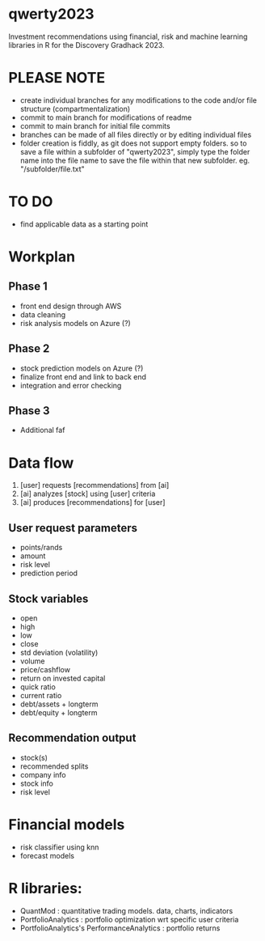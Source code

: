 # qwerty2023
Investment recommendations using financial, risk and machine learning libraries in R for the Discovery Gradhack 2023.

# PLEASE NOTE
- create individual branches for any modifications to the code and/or file structure (compartmentalization)
- commit to main branch for modifications of readme
- commit to main branch for initial file commits
- branches can be made of all files directly or by editing individual files
- folder creation is fiddly, as git does not support empty folders. so to save a file within a subfolder of "qwerty2023", simply type the folder name into the file name to save the file within that new subfolder. eg. "/subfolder/file.txt"

# TO DO
- find applicable data as a starting point

# Workplan
## Phase 1
- front end design through AWS
- data cleaning
- risk analysis models on Azure (?)

## Phase 2
- stock prediction models on Azure (?)
- finalize front end and link to back end
- integration and error checking

## Phase 3
- Additional faf


# Data flow

1. [user] requests [recommendations] from [ai]
2. [ai] analyzes [stock] using [user] criteria
3. [ai] produces [recommendations] for [user]

## User request parameters
- points/rands
- amount
- risk level
- prediction period

## Stock variables
- open
- high
- low
- close
- std deviation (volatility)
- volume
- price/cashflow
- return on invested capital
- quick ratio
- current ratio
- debt/assets + longterm
- debt/equity + longterm

## Recommendation output
- stock(s)
- recommended splits
- company info
- stock info
- risk level

# Financial models
- risk classifier using knn 
- forecast models

# R libraries:
- QuantMod : quantitative trading models. data, charts, indicators  
- PortfolioAnalytics : portfolio optimization wrt specific user criteria
- PortfolioAnalytics's PerformanceAnalytics : portfolio returns
